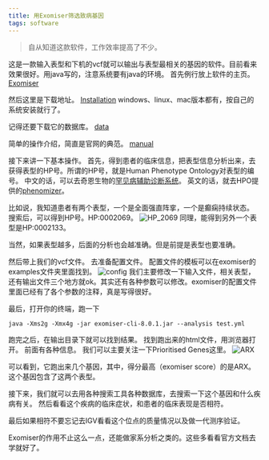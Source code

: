 ```yaml
---
title: 用Exomiser筛选致病基因
tags: software
---
```

>自从知道这款软件，工作效率提高了不少。

这是一款输入表型和下机的vcf就可以输出与表型最相关的基因的软件。目前看来效果很好。用java写的，注意系统要有java的环境。
首先例行放上软件的主页。
[Exomiser](https://exomiser.github.io/Exomiser/)

然后这里是下载地址。
[Installation](https://exomiser.github.io/Exomiser/manual/7/installation/)
windows、linux、mac版本都有，按自己的系统安装就行了。

记得还要下载它的数据库。
[data](https://data.monarchinitiative.org/exomiser/)

简单的操作介绍，简直是官网的典范。
[manual](https://exomiser.github.io/Exomiser/manual/7/exomiser/)

接下来讲一下基本操作。
首先，得到患者的临床信息，把表型信息分析出来，去获得表型的HP号。所谓的HP号，就是Human Phenotype Ontology对表型的编号。
中文的话，可以去奇恩生物的[罕见病辅助诊断系统](https://www.genomcan.cn/#/)。
英文的话，就去HPO提供的[phenomizer](http://compbio.charite.de/phenomizer/)。

比如说，我知道患者有两个表型，一个是全面强直阵挛，一个是癫痫持续状态。
搜索后，可以得到HP号。HP:0002069。
![HP_2069](https://raw.githubusercontent.com/pzweuj/pzweuj.github.io/master/downloads/images/HP_0002069.png)
同理，能得到另外一个表型是HP:0002133。

当然，如果表型越多，后面的分析也会越准确。但是前提是表型也要准确。

然后带上我们的vcf文件。
去准备配置文件。
配置文件的模板可以在exomiser的examples文件夹里面找到。
![config](https://raw.githubusercontent.com/pzweuj/pzweuj.github.io/master/downloads/images/config.png)
我们主要修改一下输入文件，相关表型，还有输出文件三个地方就ok。其实还有各种参数可以修改。exomiser的配置文件里面已经有了各个参数的注释，真是写得很好。

最后，打开你的终端，跑一下
```
java -Xms2g -Xmx4g -jar exomiser-cli-8.0.1.jar --analysis test.yml
```
跑完之后，在输出目录下就可以找到结果。
找到跑出来的html文件，用浏览器打开。
前面有各种信息。
我们可以主要关注一下Prioritised Genes这里。
![ARX](https://raw.githubusercontent.com/pzweuj/pzweuj.github.io/master/downloads/images/ARX.png)

可以看到，它跑出来几个基因，其中，得分最高（exomiser score）的是ARX。这个基因包含了这两个表型。

接下来，我们就可以去用各种搜索工具各种数据库，去搜索一下这个基因和什么疾病有关。
然后看看这个疾病的临床症状，和患者的临床表现是否相符。

最后如果相符不要忘记去IGV看看这个位点的质量情况以及做一代测序验证。

Exomiser的作用不止这么一点，还能做家系分析之类的。这些多看看官方文档去学就好了。

[T_T]:老#跟我去爬金字塔啊
